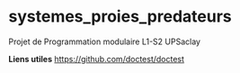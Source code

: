 # systemes_proies_predateurs
Projet de Programmation modulaire L1-S2 UPSaclay


**Liens utiles**
https://github.com/doctest/doctest
